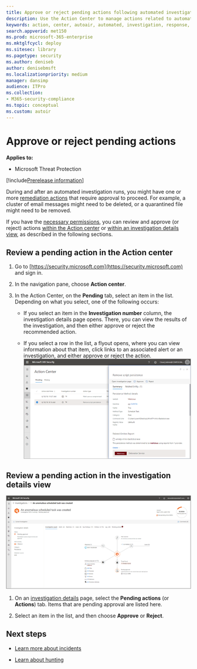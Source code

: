 ```yaml
---
title: Approve or reject pending actions following automated investigation 
description: Use the Action Center to manage actions related to automated investigation and response
keywords: action, center, autoair, automated, investigation, response, remediation
search.appverid: met150
ms.prod: microsoft-365-enterprise
ms.mktglfcycl: deploy
ms.sitesec: library
ms.pagetype: security
ms.author: deniseb
author: denisebmsft
ms.localizationpriority: medium
manager: dansimp
audience: ITPro
ms.collection: 
- M365-security-compliance 
ms.topic: conceptual
ms.custom: autoir
---
```


# Approve or reject pending actions

**Applies to:**
- Microsoft Threat Protection

[!include[Prerelease information](prerelease.md)]

During and after an automated investigation runs, you might have one or more [remediation actions](mtp-action-center.md#remediation-actions) that require approval to proceed. For example, a cluster of email messages might need to be deleted, or a quarantined file might need to be removed. 

If you have the [necessary permissions](mtp-action-center.md#required-permissions-for-action-center-tasks), you can review and approve (or reject) actions [within the Action center](#review-a-pending-action-in-the-action-center) or [within an investigation details view](#review-a-pending-action-in-the-investigation-details-view), as described in the following sections. 

## Review a pending action in the Action center

1. Go to [https://security.microsoft.com](https://security.microsoft.com) and sign in. 

2. In the navigation pane, choose **Action center**. 

3. In the Action Center, on the **Pending** tab, select an item in the list. Depending on what you select, one of the following occurs:

    - If you select an item in the **Investigation number** column, the investigation details page opens. There, you can view the results of the investigation, and then either approve or reject the recommended action.
 
    - If you select a row in the list, a flyout opens, where you can view information about that item, click links to an associated alert or an investigation, and either approve or reject the action.<br/>![Approve or reject an action](../images/air-actioncenter-itemselected.png)

## Review a pending action in the investigation details view

![Investigation details](../images/mtp-air-investdetails.png)

1. On an [investigation details](mtp-autoir-results.md) page, select the **Pending actions** (or **Actions**) tab. Items that are pending approval are listed here.

2. Select an item in the list, and then choose **Approve** or **Reject**.

## Next steps

- [Learn more about incidents](incidents-overview.md)

- [Learn about hunting](advanced-hunting-overview.md)
